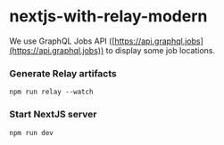 # nextjs-with-relay-modern

We use GraphQL Jobs API ([https://api.graphql.jobs](https://api.graphql.jobs)) to display some job locations.

### Generate Relay artifacts

```
npm run relay --watch
```

### Start NextJS server

```
npm run dev
```
